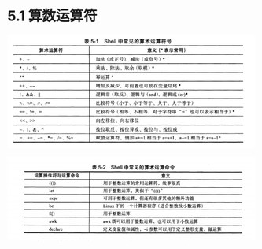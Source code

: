 # 5.1 算数运算符

![image-20210121194656617](./images/image-20210121194656617.png)



![image-20210121200601536](./images/image-20210121200601536.png)